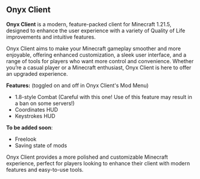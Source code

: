 ## Onyx Client

**Onyx Client** is a modern, feature-packed client for Minecraft 1.21.5, designed to enhance the user experience with a variety of Quality of Life improvements and intuitive features.

Onyx Client aims to make your Minecraft gameplay smoother and more enjoyable, offering enhanced customization, a sleek user interface, and a range of tools for players who want more control and convenience. Whether you’re a casual player or a Minecraft enthusiast, Onyx Client is here to offer an upgraded experience.

**Features:** (toggled on and off in Onyx Client's Mod Menu)
- 1.8-style Combat (Careful with this one! Use of this feature may result in a ban on some servers!)
- Coordinates HUD
- Keystrokes HUD

**To be added soon**:
- Freelook
- Saving state of mods

Onyx Client provides a more polished and customizable Minecraft experience, perfect for players looking to enhance their client with modern features and easy-to-use tools.
